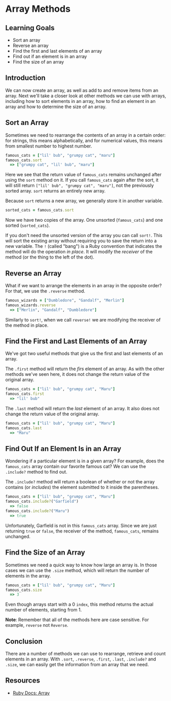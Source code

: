 # Array Methods

## Learning Goals

- Sort an array
- Reverse an array
- Find the first and last elements of an array
- Find out if an element is in an array
- Find the size of an array

## Introduction

We can now create an array, as well as add to and remove items from an array.
Next we'll take a closer look at other methods we can use with arrays, including
how to sort elements in an array, how to find an element in an array and how to
determine the size of an array.

## Sort an Array

Sometimes we need to rearrange the contents of an array in a certain order: for
strings, this means alphabetically, and for numerical values, this means from
smallest number to highest number.

```ruby
famous_cats = ["lil' bub", "grumpy cat", "maru"]
famous_cats.sort
  => ["grumpy cat", "lil' bub", "maru"]
```

Here we see that the return value of `famous_cats` remains unchanged after using
the `sort` method on it. If you call `famous_cats` again after the sort, it will
still return `["lil' bub", "grumpy cat", "maru"]`, not the previously sorted
array. `sort` returns an entirely new array.

Because `sort` returns a new array, we generally store it in another variable.

```ruby
sorted_cats = famous_cats.sort
```

Now we have two copies of the array. One unsorted (`famous_cats`) and one sorted
(`sorted_cats`).

If you don't need the unsorted version of the array you can call `sort!`. This
will sort the existing array without requiring you to save the return into a new
variable. The `!` (called "bang") is a Ruby convention that indicates the method will do the
operation _in place_. It will modify the _receiver_ of the method (or the thing
to the left of the dot).

## Reverse an Array

What if we want to arrange the elements in an array in the opposite order? For that, we
use the `.reverse` method.

```ruby  
famous_wizards = ["Dumbledore", "Gandalf", "Merlin"]
famous_wizards.reverse
  => ["Merlin", "Gandalf", "Dumbledore"]
```

Similarly to `sort!`, when we call `reverse!` we are modifying the receiver of
the method in place.

## Find the First and Last Elements of an Array

We've got two useful methods that give us the first and last elements of an
array.

The `.first` method will return the _firs_ element of an array. As with the
other methods we've seen here, it does not change the return value of the
original array.

```ruby
famous_cats = ["lil' bub", "grumpy cat", "Maru"]
famous_cats.first
  => "lil' bub"
```

The `.last` method will return the _last_ element of an array. It also does not
change the return value of the original array.

```ruby
famous_cats = ["lil' bub", "grumpy cat", "Maru"]
famous_cats.last
  => "Maru"
```

## Find Out If an Element Is in an Array

Wondering if a particular element is in a given array? For example, does the
`famous_cats` array contain our favorite famous cat? We can use the `.include?`
method to find out.

The `.include?` method will return a boolean of whether or not the array
contains (or ​_includes_) the element submitted to it inside the parentheses.

```ruby
famous_cats = ["lil' bub", "grumpy cat", "Maru"]
famous_cats.include?("Garfield")
  => false
famous_cats.include?("Maru")
  => true
```

Unfortunately, Garfield is not in this `famous_cats` array. Since we are just
returning `true` or `false`, the receiver of the method, `famous_cats`, remains
unchanged.

## Find the Size of an Array

Sometimes we need a quick way to know how large an array is. In those cases we
can use the `.size` method, which will return the number of elements in the
array.

```ruby
famous_cats = ["lil' bub", "grumpy cat", "Maru"]
famous_cats.size
  => 3
```

Even though arrays start with a 0 `index`, this method returns the actual number
of elements, starting from 1.

**Note**: Remember that all of the methods here are case sensitive. For example,
`reverse` not `Reverse`.

## Conclusion

There are a number of methods we can use to rearrange, retrieve and count
elements in an array. With `.sort`, `.reverse`, `.first`, `.last`, `.include?`
and `.size`, we can easily get the information from an array that we need.

## Resources

- [Ruby Docs: Array](https://ruby-doc.org/core-2.2.0/Array.html)

